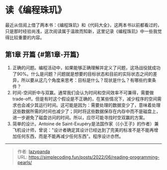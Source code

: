 # 读《编程珠玑》


最近从信阅上借了两本书：《编程珠玑》和《代码大全》，这两本书以前都看过的，只是那时经验尚浅，这次阅读属于温故而知新，这里记录《编程珠玑》中一些我觉得比较重要的内容。


## 第1章 开篇 {#第1章-开篇}

1.  正确的问题。编程活动中，如果能够正确理解并定义了问题，这场战役就成功了90%。什么是问题？问题就是想要的目标状态和目前的实际状态之间的差异，所以要从这几个角度来思考：目标是什么？现状是什么？有哪些约束条件？
2.  时间-空间折中与双赢。通常我们会认为时间和空间效率不可兼得，需要做trade-off。但是有时这个假设是不正确的，在某些情况下，减少程序的空间需求也会减少其运行时间。这可能是因为：需要处理的数据变少了，意味着处理这些数据所需的时间也减少了；同时将这些数据保存在内存中而不是磁盘上，进一步避免了磁盘访问的时间。所以，应尽可能寻找时空双赢的方案。
3.  简单的设计。Antoine de Saint-Exupéry是法国作家（《小王子》的作者）兼飞机设计师，曾说：&#34;设计者确定其设计已经达到了完美的标准不是不能再增加任何东西，而是不能再减少任何东西&#34;。程序设计亦然。


---

> 作者: [lazypanda](https://github.com/wanghuibin0)  
> URL: https://simplecoding.fun/posts/2022/06/reading-programming-pearls/  

